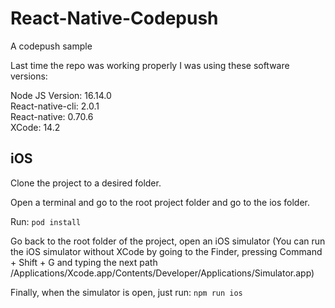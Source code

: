 # React-Native-Codepush
A codepush sample 

Last time the repo was working properly I was using these software versions:

Node JS Version: 16.14.0 <br />
React-native-cli: 2.0.1 <br />
React-native: 0.70.6 <br />
XCode: 14.2 

## iOS

Clone the project to a desired folder.

Open a terminal and go to the root project folder and go to the ios folder. 

Run: `pod install`

Go back to the root folder of the project, open an iOS simulator (You can run the iOS simulator without XCode by going to the Finder, pressing Command + Shift + G and typing the next path /Applications/Xcode.app/Contents/Developer/Applications/Simulator.app)

Finally, when the simulator is open, just run: `npm run ios`

